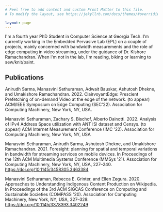 ```yaml
---
# Feel free to add content and custom Front Matter to this file.
# To modify the layout, see https://jekyllrb.com/docs/themes/#overriding-theme-defaults

layout: page
---
```


I'm a fourth year PhD Student in Computer Science at Georgia Tech. I'm currently working in the Embedded Pervasive Lab (EPL) on a couple of projects, mainly concerned with bandwidth measurements and the role of edge computing in video streaming, under the guidance of Dr. Kishore Ramachandran. When I'm not in the lab, I'm reading, biking or learning to sew/knit/paint. 

## Publications  

Anirudh Sarma, Manasvini Sethuraman, Adwait Bauskar, Ashutosh Dhekne, and Umakishore Ramachandran. 2022. ClairvoyantEdge: Prescient Prefetching of on-demand Video at the edge of the network. (to appear) ACM/IEEE Symposium on Edge Computing (SEC'22). Association for Computing Machinery, New York, NY, USA.   
 
Manasvini Sethuraman, Zachary S. Bischof, Alberto Dainotti. 2022. Analysis of IPv4 Address Space utilization with ANT ISI dataset and Censys. (to appear) ACM Internet Measurement Conference (IMC '22). Association for Computing Machinery, New York, NY, USA  
 
Manasvini Sethuraman, Anirudh Sarma, Ashutosh Dhekne, and Umakishore Ramachandran. 2021. Foresight: planning for spatial and temporal variations in bandwidth for streaming services on mobile devices. In Proceedings of the 12th ACM Multimedia Systems Conference (MMSys '21). Association for Computing Machinery, New York, NY, USA, 227–240. https://doi.org/10.1145/3458305.3463384  
 
Manasvini Sethuraman, Rebecca E. Grinter, and Ellen Zegura. 2020. Approaches to Understanding Indigenous Content Production on Wikipedia. In Proceedings of the 3rd ACM SIGCAS Conference on Computing and Sustainable Societies (COMPASS '20). Association for Computing Machinery, New York, NY, USA, 327–328. https://doi.org/10.1145/3378393.3402249
  

